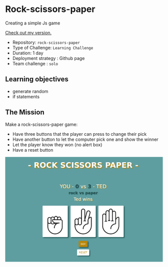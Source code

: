 # Rock-scissors-paper
Creating a simple Js game

[Check out my version.](https://yurifra.github.io/Rock-scissors-paper/)

- Repository: `rock-scissors-paper`
- Type of Challenge: `Learning Challenge`
- Duration: 1 day
- Deployment strategy : Github page
- Team challenge : `solo`

## Learning objectives
- generate random 
- if statements

## The Mission
Make a rock-scissors-paper game:

- Have three buttons that the player can press to change their pick
- Have another button to let the computer pick one and show the winner
- Let the player know they won (no alert box)
- Have a reset button

![game](img/rock.png)
